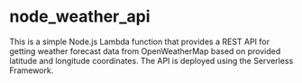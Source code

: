 # node_weather_api
This is a simple Node.js Lambda function that provides a REST API for getting weather forecast data from OpenWeatherMap based on provided latitude and longitude coordinates.  The API is deployed using the Serverless Framework.
